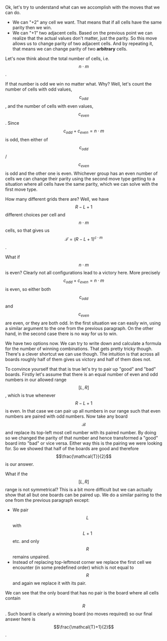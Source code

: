 Ok, let's try to understand what can we accomplish with the moves that we can do.

- We can "+2" any cell we want.  That means that if all cells have the same parity then we win.
- We can "+1" two adjacent cells.  Based on the previous point we can realize that the actual values don't matter, just the parity.  So this move allows us to change parity of two adjacent cells.  And by repeating it, that means we can change parity of two **arbitrary** cells.

Let's now think about the total number of cells, i.e. $$n \cdot m$$.

If that number is odd we win no matter what.  Why?  Well, let's count the number of cells with odd values, $$c_{odd}$$, and the number of cells with even values, $$c_{even}$$.  Since $$c_{odd} + c_{even} = n \cdot m$$ is odd, then either of $$c_{odd}$$/$$c_{even}$$ is odd and the other one is even.  Whichever group has an even number of cells we can change their parity using the second move type getting to a situation where all cells have the same parity, which we can solve with the first move type.

How many different grids there are?  Well, we have $$R-L+1$$ different choices per cell and $$n \cdot m$$ cells, so that gives us $$\mathcal{T} = (R-L+1)^{c \cdot m}$$.

What if $$n \cdot m$$ is even?  Clearly not all configurations lead to a victory here.  More precisely $$c_{odd} + c_{even} = n \cdot m$$ is even, so either both $$c_{odd}$$ and $$c_{even}$$ are even, or they are both odd.  In the first situation we can easily win, using a similar argument to the one from the previous paragraph.  On the other hand, in the second case there is no way for us to win.

We have two options now.  We can try to write down and calculate a formula for the number of winning combinations.  That gets pretty tricky though.  There's a clever shortcut we can use though.  The intuition is that across all boards roughly half of them gives us victory and half of them does not.

To convince yourself that that is true let's try to pair up "good" and "bad" boards.  Firstly let's assume that there is an equal number of even and odd numbers in our allowed range $$[L, R]$$, which is true whenever $$R-L+1$$ is even.  In that case we can pair up all numbers in our range such that even numbers are paired with odd numbers.  Now take any board $$\mathcal{B}$$ and replace its top-left most cell number with its paired number.  By doing so we changed the parity of that number and hence transformed a "good" board into "bad" or vice versa.  Either way this is the pairing we were looking for.  So we showed that half of the boards are good and therefore $$\frac{\mathcal{T}}{2}$$ is our answer.

What if the $$[L, R]$$ range is not symmetrical?  This is a bit more difficult but we can actually show that all but one boards can be paired up.  We do a similar pairing to the one from the previous paragraph except:

- We pair $$L$$ with $$L+1$$ etc. and only $$R$$ remains unpaired.
- Instead of replacing top-leftmost corner we replace the first cell we encounter (in some predefined order) which is not equal to $$R$$ and again we replace it with its pair.

We can see that the only board that has no pair is the board where all cells contain $$R$$. Such board is clearly a winning board (no moves required) so our final answer here is $$\frac{\mathcal{T}+1}{2}$$.
